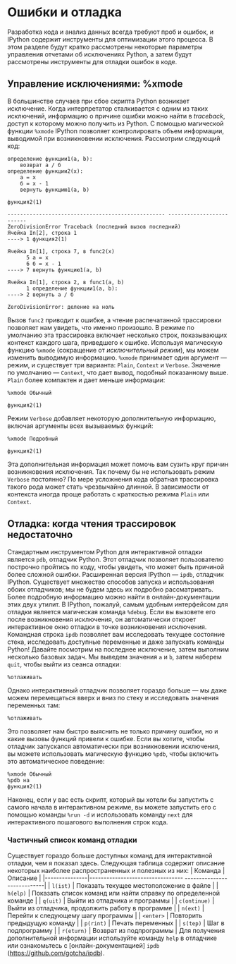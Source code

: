 # Ошибки и отладка
Разработка кода и анализ данных всегда требуют проб и ошибок, и IPython содержит инструменты для оптимизации этого процесса.
В этом разделе будут кратко рассмотрены некоторые параметры управления отчетами об исключениях Python, а затем будут рассмотрены инструменты для отладки ошибок в коде.
## Управление исключениями: %xmode
В большинстве случаев при сбое скрипта Python возникает исключение.
Когда интерпретатор сталкивается с одним из таких исключений, информацию о причине ошибки можно найти в *traceback*, доступ к которому можно получить из Python.
С помощью магической функции `%xmode` IPython позволяет контролировать объем информации, выводимой при возникновении исключения.
Рассмотрим следующий код:
```питон
определение функции1(a, b):
    возврат а / б
определение функции2(x):
    а = х
    б = х - 1
    вернуть функцию1(a, b)
```
```питон
функция2(1)
```
    -------------------------------------------------- -------------------------
    ZeroDivisionError Traceback (последний вызов последний)
    Ячейка In[2], строка 1
    ----> 1 функция2(1)
    
    Ячейка In[1], строка 7, в func2(x)
          5 а = х
          6 б = х - 1
    ----> 7 вернуть функцию1(a, b)
    
    Ячейка In[1], строка 2, в func1(a, b)
          1 определение функции1(a, b):
    ----> 2 вернуть а / б
    
    ZeroDivisionError: деление на ноль
Вызов `func2` приводит к ошибке, а чтение распечатанной трассировки позволяет нам увидеть, что именно произошло.
В режиме по умолчанию эта трассировка включает несколько строк, показывающих контекст каждого шага, приведшего к ошибке.
Используя магическую функцию `%xmode` (сокращение от *исключительный режим*), мы можем изменить выводимую информацию.
`%xmode` принимает один аргумент — режим, и существует три варианта: `Plain`, `Context` и `Verbose`.
Значение по умолчанию — `Context`, что дает вывод, подобный показанному выше.
`Plain` более компактен и дает меньше информации:
```питон
%xmode Обычный
```
```питон
функция2(1)
```
Режим `Verbose` добавляет некоторую дополнительную информацию, включая аргументы всех вызываемых функций:
```питон
%xmode Подробный
```
```питон
функция2(1)
```
Эта дополнительная информация может помочь вам сузить круг причин возникновения исключения.
Так почему бы не использовать режим `Verbose` постоянно?
По мере усложнения кода обратная трассировка такого рода может стать чрезвычайно длинной.
В зависимости от контекста иногда проще работать с краткостью режима `Plain` или `Context`.
## Отладка: когда чтения трассировок недостаточно
Стандартным инструментом Python для интерактивной отладки является `pdb`, отладчик Python.
Этот отладчик позволяет пользователю построчно пройтись по коду, чтобы увидеть, что может быть причиной более сложной ошибки.
Расширенная версия IPython — `ipdb`, отладчик IPython.
Существует множество способов запуска и использования обоих отладчиков; мы не будем здесь их подробно рассматривать.
Более подробную информацию можно найти в онлайн-документации этих двух утилит.
В IPython, пожалуй, самым удобным интерфейсом для отладки является магическая команда `%debug`.
Если вы вызовете его после возникновения исключения, он автоматически откроет интерактивное окно отладки в точке возникновения исключения.
Командная строка `ipdb` позволяет вам исследовать текущее состояние стека, исследовать доступные переменные и даже запускать команды Python!
Давайте посмотрим на последнее исключение, затем выполним несколько базовых задач. Мы выведем значения `a` и `b`, затем наберем `quit`, чтобы выйти из сеанса отладки:
```питон
%отлаживать
```
Однако интерактивный отладчик позволяет гораздо больше — мы даже можем перемещаться вверх и вниз по стеку и исследовать значения переменных там:
```питон
%отлаживать
```
Это позволяет нам быстро выяснить не только причину ошибки, но и какие вызовы функций привели к ошибке.
Если вы хотите, чтобы отладчик запускался автоматически при возникновении исключения, вы можете использовать магическую функцию `%pdb`, чтобы включить это автоматическое поведение:
```питон
%xmode Обычный
%pdb на
функция2(1)
```
Наконец, если у вас есть скрипт, который вы хотели бы запустить с самого начала в интерактивном режиме, вы можете запустить его с помощью команды `%run -d` и использовать команду `next` для интерактивного пошагового выполнения строк кода.
### Частичный список команд отладки
Существует гораздо больше доступных команд для интерактивной отладки, чем я показал здесь. Следующая таблица содержит описание некоторых наиболее распространенных и полезных из них:
| Команда | Описание |
|---------------|--------------------------------- ----------------------------|
| `l(ist)` | Показать текущее местоположение в файле |
| `h(elp)` | Показать список команд или найти справку по определенной команде |
| `q(uit)` | Выйти из отладчика и программы |
| `c(ontinue)` | Выйти из отладчика, продолжить работу в программе |
| `n(ext)` | Перейти к следующему шагу программы |
| `<enter>` | Повторить предыдущую команду |
| `p(rint)` | Печать переменных |
| `s(tep)` | Шаг в подпрограмму |
| `r(eturn)` | Возврат из подпрограммы |
Для получения дополнительной информации используйте команду `help` в отладчике или ознакомьтесь с [онлайн-документацией] `ipdb` (https://github.com/gotcha/ipdb).